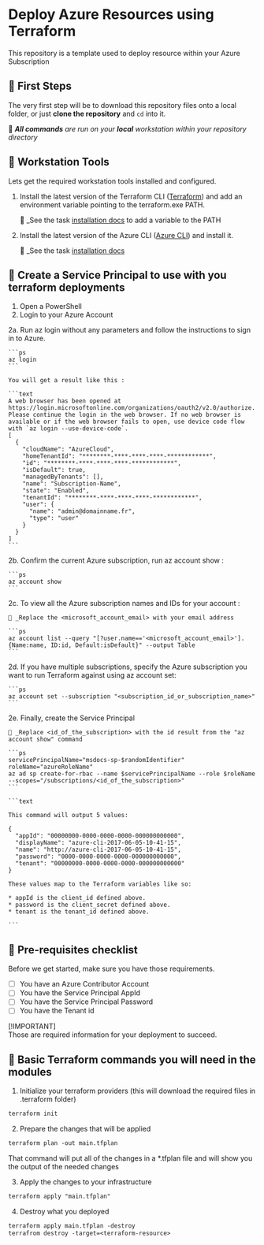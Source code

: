 # Deploy Azure Resources using Terraform

This repository is a template used to deploy resource within your Azure Subscription

## 🚀 First Steps

The very first step will be to download this repository files onto a local folder, or just **clone the repository** and `cd` into it.

📍 _**All commands** are run on your **local** workstation within your repository directory_

## 🔧 Workstation Tools

Lets get the required workstation tools installed and configured.

1. Install the latest version of the Terraform CLI ([Terraform](https://developer.hashicorp.com/terraform/downloads)) and add an environment variable pointing to the terraform.exe PATH.

    📍 _See the task [installation docs](https://stackoverflow.com/questions/1618280/where-can-i-set-path-to-make-exe-on-windows) to add a variable to the PATH

2. Install the latest version of the Azure CLI ([Azure CLI](https://learn.microsoft.com/en-us/cli/azure/install-azure-cli-windows?tabs=azure-cli)) and install it.

    📍 _See the task [installation docs](https://learn.microsoft.com/en-us/cli/azure/install-azure-cli-windows?tabs=azure-cli)

## 📄 Create a Service Principal to use with you terraform deployments

1. Open a PowerShell
2. Login to your Azure Account 

  2a. Run az login without any parameters and follow the instructions to sign in to Azure.

    ```ps
    az login
    ```

    You will get a result like this :

    ```text
    A web browser has been opened at https://login.microsoftonline.com/organizations/oauth2/v2.0/authorize. Please continue the login in the web browser. If no web browser is available or if the web browser fails to open, use device code flow with `az login --use-device-code`.
    [
      {
        "cloudName": "AzureCloud",
        "homeTenantId": "********-****-****-****-************",
        "id": "********-****-****-****-************",
        "isDefault": true,
        "managedByTenants": [],
        "name": "Subscription-Name",
        "state": "Enabled",
        "tenantId": "********-****-****-****-************",
        "user": {
          "name": "admin@domainname.fr",
          "type": "user"
        }
      }
    ]
    ```
  2b. Confirm the current Azure subscription, run az account show :

    ```ps
    az account show
    ```

  2c. To view all the Azure subscription names and IDs for your account :

    📍 _Replace the <microsoft_account_email> with your email address

    ```ps
    az account list --query "[?user.name=='<microsoft_account_email>'].{Name:name, ID:id, Default:isDefault}" --output Table
    ```

  2d. If you have multiple subscriptions, specify the Azure subscription you want to run Terraform against using az account set:

    ```ps
    az account set --subscription "<subscription_id_or_subscription_name>"
    ```

  2e. Finally, create the Service Principal

    📍 _Replace <id_of_the_subscription> with the id result from the "az account show" command 

    ```ps
    servicePrincipalName="msdocs-sp-$randomIdentifier"
    roleName="azureRoleName"
    az ad sp create-for-rbac --name $servicePrincipalName --role $roleName --scopes="/subscriptions/<id_of_the_subscription>"
    ```

    ```text

    This command will output 5 values:

    {
      "appId": "00000000-0000-0000-0000-000000000000",
      "displayName": "azure-cli-2017-06-05-10-41-15",
      "name": "http://azure-cli-2017-06-05-10-41-15",
      "password": "0000-0000-0000-0000-000000000000",
      "tenant": "00000000-0000-0000-0000-000000000000"
    }

    These values map to the Terraform variables like so:

    * appId is the client_id defined above.
    * password is the client_secret defined above.
    * tenant is the tenant_id defined above.

    ```

## 📝 Pre-requisites checklist

Before we get started, make sure you have those requirements.

- [ ] You have an Azure Contributor Account
- [ ] You have the Service Principal AppId
- [ ] You have the Service Principal Password
- [ ] You have the Tenant id

[!IMPORTANT]  
Those are required information for your deployment to succeed.

## :rocket: Basic Terraform commands you will need in the modules

1. Initialize your terraform providers (this will download the required files in .terraform folder)

```ps
terraform init
```

2. Prepare the changes that will be applied

```ps
terraform plan -out main.tfplan
```

That command will put all of the changes in a *.tfplan file and will show you the output of the needed changes

3. Apply the changes to your infrastructure

```ps
terraform apply "main.tfplan"
```

4. Destroy what you deployed

```ps
terraform apply main.tfplan -destroy
terrafrom destroy -target=<terraform-resource>
```